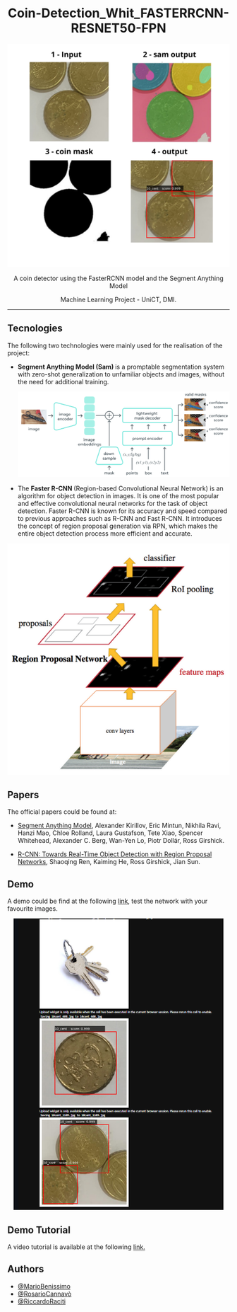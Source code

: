 <h1 align="center">
  <br>
  Coin-Detection_Whit_FASTERRCNN-RESNET50-FPN
  <br>
</h1>

<p align="center">
  <img src="assets/steps.png" alt="" />
</p>

<p align="center">A coin detector using the FasterRCNN model and the Segment Anything Model </p>

<p align="center">Machine Learning Project - UniCT, DMI.</p>

******
## Tecnologies
<p>The following two technologies were mainly used for the realisation of the project:
  <ul>
    <li>
      <b> Segment Anything Model (Sam) </b> is a promptable segmentation system with zero-shot generalization to unfamiliar objects and images, without the need for additional training.
      <p align="center">
      <img src="assets/sam.png" alt="" />
      </p>
    </li>
    <li>
      The <b> Faster R-CNN </b>(Region-based Convolutional Neural Network) is an algorithm for object detection in images. It is one of the most popular and effective convolutional neural networks for the task of object detection.
      Faster R-CNN is known for its accuracy and speed compared to previous approaches such as R-CNN and Fast R-CNN. It introduces the concept of region proposal generation via RPN, which makes the entire object detection process more efficient and accurate.
    </li>
  </ul>
  <p align="center">
  <img src="assets/fast.png" alt="" />
  </p>
</p>

## Papers
<p>The official papers could be found at:
  <ul>
    <li>
      <p> <a href="https://arxiv.org/abs/2304.02643"> Segment Anything Model</a>, Alexander Kirillov, Eric Mintun, Nikhila Ravi, Hanzi Mao, Chloe Rolland, Laura Gustafson, Tete Xiao, Spencer Whitehead, Alexander C. Berg, Wan-Yen Lo, Piotr Dollár, Ross Girshick.</p>
    </li>
    <li>
       <p> <a href="https://arxiv.org/abs/1506.01497"> R-CNN: Towards Real-Time Object Detection with Region Proposal Networks</a>, Shaoqing Ren, Kaiming He, Ross Girshick, Jian Sun. </p>
    </li>
  </ul>
</p>

## Demo

<p>A demo could be find at the following <a href="https://github.com/Raciti/Coin-Detection_Whit_FASTERRCNN-RESNET50-FPN/blob/main/Demo/Demo.ipynb"> link</a>, test the network with your favourite images.</p>

<p align="center">
  <img src="assets/demo.png" alt="" />
  </p>

## Demo Tutorial

<p>A video tutorial is available at the following <a href="https://drive.google.com/file/d/1uCT_jL5UZSutm-E3IVjafy7u-qrCgOg2/view">link. </a></p>

## Authors

- [@MarioBenissimo](https://github.com/mariobenissimo)
- [@RosarioCannavò](https://github.com/rosariocannavo)
- [@RiccardoRaciti](https://github.com/Raciti)
